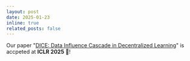 ```yaml
---
layout: post
date: 2025-01-23
inline: true
related_posts: false
---
```


Our paper "[DICE: Data Influence Cascade in Decentralized Learning](https://openreview.net/forum?id=2TIYkqieKw)" is accpeted at **ICLR 2025** 🎉!
